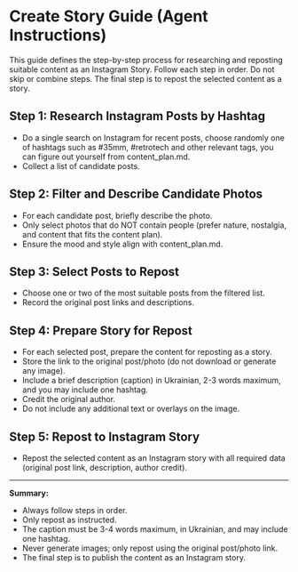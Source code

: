 # Create Story Guide (Agent Instructions)

This guide defines the step-by-step process for researching and reposting suitable content as an Instagram Story. Follow each step in order. Do not skip or combine steps. The final step is to repost the selected content as a story.

## Step 1: Research Instagram Posts by Hashtag

- Do a single search on Instagram for recent posts, choose randomly one of hashtags such as #35mm, #retrotech and other relevant tags, you can figure out yourself from content_plan.md.
- Collect a list of candidate posts.

## Step 2: Filter and Describe Candidate Photos

- For each candidate post, briefly describe the photo.
- Only select photos that do NOT contain people (prefer nature, nostalgia, and content that fits the content plan).
- Ensure the mood and style align with content_plan.md.

## Step 3: Select Posts to Repost

- Choose one or two of the most suitable posts from the filtered list.
- Record the original post links and descriptions.

## Step 4: Prepare Story for Repost

- For each selected post, prepare the content for reposting as a story.
- Store the link to the original post/photo (do not download or generate any image).
- Include a brief description (caption) in Ukrainian, 2-3 words maximum, and you may include one hashtag.
- Credit the original author.
- Do not include any additional text or overlays on the image.

## Step 5: Repost to Instagram Story

- Repost the selected content as an Instagram story with all required data (original post link, description, author credit).

---

**Summary:**
- Always follow steps in order.
- Only repost as instructed.
- The caption must be 3-4 words maximum, in Ukrainian, and may include one hashtag.
- Never generate images; only repost using the original post/photo link.
- The final step is to publish the content as an Instagram story.